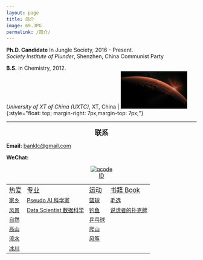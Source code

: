 ```yaml
---
layout: page
title: 简介
image: 69.JPG
permalink: /简介/
---
```




**Ph.D. Candidate** In Jungle Society, 2016 - Present.  
*Society Institute of Plunder*, Shenzhen, China Communist Party



**B.S.** in Chemistry,  2012.  
*University of XT of China (UXTC)*, XT, China | <img src="/img/11.jpg" alt="" heigth="40%" width="35%">{:style="float: top; margin-right: 7px;margin-top: 7px;"}

****

**<font size="4.5"><center>联系</center></font>**

**Email:** banklc@gmail.com

**WeChat:** <center><a href="https://imgchr.com/i/rsXKYD"><img src="https://s3.ax1x.com/2020/12/23/rsXKYD.jpg" alt="qcode" border="0" /><br><center> ID 
  
  

<div class="table-container">
  <table>
    <tr><td><big>热爱 </big></td><td><big>专业 </big></td><td><big>运动 </big></td><td><big>书籍 Book </big></td></tr>
    <tr><td>家乡</td><td>Pseudo AI 科学家</td><td>篮球</td><td>毛选 </td></tr>
    <tr><td>风景</td><td>Data Scientist 数据科学 </td><td>钓鱼 </td><td>说谎者的扑克牌 </td></tr>
    <tr><td>自然</td><td> </td><td>乒乓球 </td><td> </td></tr>
    <tr><td>高山</td><td> </td><td>爬山 </td><td> </td></tr>
    <tr><td>流水</td><td> </td><td>风筝 </td><td> </td></tr>
    <tr><td>冰川</td><td> </td><td> </td><td> </td></tr>
  </table>
</div>
